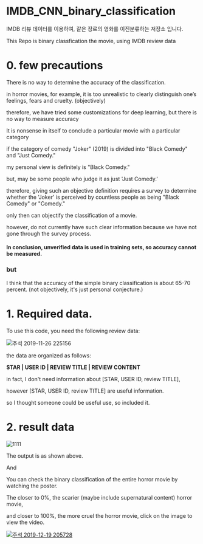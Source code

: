 # IMDB_CNN_binary_classification
IMDB 리뷰 데이터를 이용하여, 같은 장르의 영화를 이진분류하는 저장소 입니다.

This Repo is binary classfication the movie, using IMDB review data




# 0. few precautions

There is no way to determine the accuracy of the classification.

in horror movies, for example, it is too unrealistic to clearly distinguish one’s feelings, fears and cruelty. (objectively)

therefore, we have tried some customizations for deep learning, but there is no way to measure accuracy


It is nonsense in itself to conclude a particular movie with a particular category

if the category of comedy "Joker" (2019) is divided into "Black Comedy" and "Just Comedy."

my personal view is definitely is "Black Comedy."

but, may be some people who judge it as just 'Just Comedy.'

therefore, giving such an objective definition requires a survey to determine whether the 'Joker' is perceived by countless people as being "Black Comedy" or "Comedy."

only then can objectify the classification of a movie.

however, do not currently have such clear information because we have not gone through the survey process.

#### In conclusion, unverified data is used in training sets, so accuracy cannot be measured.



### but

I think that the accuracy of the simple binary classification is about 65-70 percent. (not objectively, it's just personal conjecture.) 





# 1. Required data.

To use this code, you need the following review data:

![주석 2019-11-26 225156](https://user-images.githubusercontent.com/16573620/69639298-9a223900-109f-11ea-8bc2-7f8745bdae37.png)

the data are organized as follows:

**STAR | USER ID | REVIEW TITLE | REVIEW CONTENT**

in fact, I don't need information about [STAR, USER ID, review TITLE], 

however [STAR, USER ID, review TITLE] are useful information.

so I thought someone could be useful use, so included it.



# 2. result data

![1111](https://user-images.githubusercontent.com/16573620/71164302-1e786e00-2292-11ea-81d8-c8fc3cf3cd5d.png)

The output is as shown above.

And

You can check the binary classification of the entire horror movie by watching the poster.

The closer to 0%, the scarier (maybe include supernatural content) horror movie,

and closer to 100%, the more cruel the horror movie, click on the image to view the video.

[![주석 2019-12-19 205728](https://user-images.githubusercontent.com/16573620/71173636-951f6680-22a6-11ea-9563-c9056fe3dede.png)](https://www.youtube.com/watch?v=OTeKfsTBfqg)

